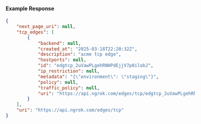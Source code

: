 <!-- Code generated for API Clients. DO NOT EDIT. -->

#### Example Response

```json
{
	"next_page_uri": null,
	"tcp_edges": [
		{
			"backend": null,
			"created_at": "2025-03-18T22:20:32Z",
			"description": "acme tcp edge",
			"hostports": null,
			"id": "edgtcp_2uVawPLgehRNHPdEjjV7p0ilobJ",
			"ip_restriction": null,
			"metadata": "{\"environment\": \"staging\"}",
			"policy": null,
			"traffic_policy": null,
			"uri": "https://api.ngrok.com/edges/tcp/edgtcp_2uVawPLgehRNHPdEjjV7p0ilobJ"
		}
	],
	"uri": "https://api.ngrok.com/edges/tcp"
}
```
